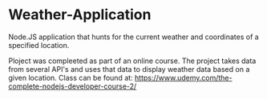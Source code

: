 # Weather-Application
Node.JS application that hunts for the current weather and coordinates of a specified location. 

Ploject was compleeted as part of an online course. The project takes data from several API's and uses that data to display weather data 
based on a given location. 
Class can be found at: https://www.udemy.com/the-complete-nodejs-developer-course-2/
